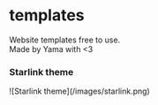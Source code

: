 # templates
Website templates free to use.
<br>
Made by Yama with <3

<h3>Starlink theme</h3>
![Starlink theme](/images/starlink.png)


